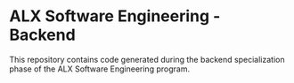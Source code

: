 # ALX Software Engineering - Backend 

This repository contains code generated during the backend specialization phase of the ALX Software Engineering program.